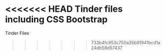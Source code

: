 <<<<<<< HEAD
Tinder files including 
CSS
Bootstrap
=======
Tinder Files
>>>>>>> 733b4fc953c750a35b91941bcd1a24db58d57437
